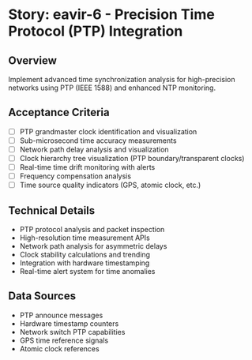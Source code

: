 # Story: eavir-6 - Precision Time Protocol (PTP) Integration

## Overview
Implement advanced time synchronization analysis for high-precision networks using PTP (IEEE 1588) and enhanced NTP monitoring.

## Acceptance Criteria
- [ ] PTP grandmaster clock identification and visualization
- [ ] Sub-microsecond time accuracy measurements
- [ ] Network path delay analysis and visualization
- [ ] Clock hierarchy tree visualization (PTP boundary/transparent clocks)
- [ ] Real-time time drift monitoring with alerts
- [ ] Frequency compensation analysis
- [ ] Time source quality indicators (GPS, atomic clock, etc.)

## Technical Details
- PTP protocol analysis and packet inspection
- High-resolution time measurement APIs
- Network path analysis for asymmetric delays
- Clock stability calculations and trending
- Integration with hardware timestamping
- Real-time alert system for time anomalies

## Data Sources
- PTP announce messages
- Hardware timestamp counters
- Network switch PTP capabilities
- GPS time reference signals
- Atomic clock references